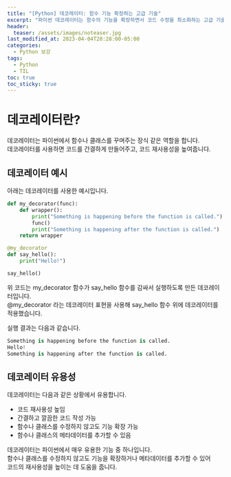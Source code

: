 ```yaml
---
title: "[Python] 데코레이터: 함수 기능 확장하는 고급 기술"
excerpt: "파이썬 데코레이터는 함수의 기능을 확장하면서 코드 수정을 최소화하는 고급 기술입니다. 이 글에서는 데코레이터의 기본 개념과 사용법을 소개합니다. 예제 코드와 함께 쉽게 따라해보세요."
header:
  teaser: /assets/images/noteaser.jpg
last_modified_at: 2023-04-04T20:28:00-05:00
categories:
  - Python 보강
tags:
  - Python
  - TIL
toc: true
toc_sticky: true
---
```


# 데코레이터란?

데코레이터는 파이썬에서 함수나 클래스를 꾸며주는 장식 같은 역할을 합니다.    
데코레이터를 사용하면 코드를 간결하게 만들어주고, 코드 재사용성을 높여줍니다.
        
    
## 데코레이터 예시

아래는 데코레이터를 사용한 예시입니다.    
   
```python
def my_decorator(func):
    def wrapper():
        print("Something is happening before the function is called.")
        func()
        print("Something is happening after the function is called.")
    return wrapper

@my_decorator
def say_hello():
    print("Hello!")

say_hello()
```   
   
위 코드는 my_decorator 함수가 say_hello 함수를 감싸서 실행하도록 만든 데코레이터입니다.    
@my_decorator 라는 데코레이터 표현을 사용해 say_hello 함수 위에 데코레이터를 적용했습니다.   
   
실행 결과는 다음과 같습니다.   

```python
Something is happening before the function is called.
Hello!
Something is happening after the function is called.
```   

## 데코레이터 유용성   

데코레이터는 다음과 같은 상황에서 유용합니다.   

- 코드 재사용성 높임   
- 간결하고 깔끔한 코드 작성 가능   
- 함수나 클래스를 수정하지 않고도 기능 확장 가능   
- 함수나 클래스의 메타데이터를 추가할 수 있음   
   

데코레이터는 파이썬에서 매우 유용한 기능 중 하나입니다.    
함수나 클래스를 수정하지 않고도 기능을 확장하거나 메타데이터를 추가할 수 있어   
코드의 재사용성을 높이는 데 도움을 줍니다.   
